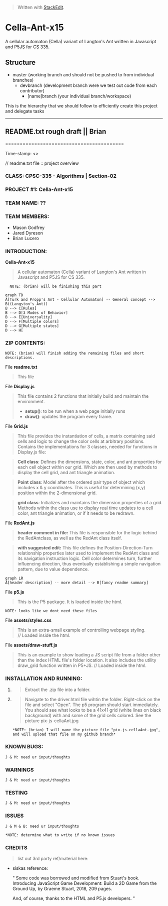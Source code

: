 


> Written with [StackEdit](https://stackedit.io/).

# Cella-Ant-x15

A cellular automaton (Cella) variant of Langton's Ant written in Javascript and P5JS for CS 335.

## Structure

- master (working branch and should not be pushed to from individual branches)
    * devbranch (development branch were we test out code from each contributor)
        + [name]branch (your individual branch/workspace)

This is the hierarchy that we should follow to efficiently create this project and delegate tasks

___________________________________________________________________________________________________________
## README.txt rough draft || Brian
=========================================

Time-stamp: <>

// readme.txt file :: project overview

### CLASS: CPSC-335 - Algorithms | Section-02

### PROJECT #1: Cella-Ant-x15

### TEAM NAME: ??

### TEAM MEMBERS:

- Mason Godfrey
- Jared Dyreson
- Brian Lucero
 
### INTRODUCTION: 

  **Cella-Ant-x15**  
  >A cellular automaton (Cella) variant of Langton's Ant written
  in Javascript and P5JS for CS 335.
  
	  NOTE: (brian) will be finishing this part 
  
  ```mermaid
graph TD
A[Turk and Propp's Ant - Cellular Automaton] -- General concept --> B((Langston's Ant))
B --> C[Rules]
B --> D[3 Modes of Behavior]
B --> E[Universality]
D --> F[Multiple colors]
D --> G[Multiple states]
D --> H[
```

### ZIP CONTENTS: 


	NOTE: (brian) will finish adding the remaining files and short descriptions.


File **readme.txt**
  >This file

File **Display.js**
  >This file contains 2 functions that initially build and maintain the environment.  
  >- **setup()**: to be run when a web page initially runs
  >- **draw()**: updates the program every frame.

 
File **Grid.js**
  >This file provides the instantiation of cells, a matrix containing said cells and logic to change the color cells at arbitrary positions. 
  >Contains the implementations for 3 classes, 
  >needed for functions in Display.js file:

>**Cell class**:	Defines the dimensions, state, color, and ant properties for each cell object within our grid. Which are then used by methods to display the cell grid, and ant triangle animation.
	
>**Point class**: Model after the ordered pair type of object which includes x & y coordinates. This is useful for determining (x,y) position within the 2-dimensional grid.
	
>**grid class**:  Initializes and maintains the dimension properties of a grid. Methods within the class use to display real time updates to a cell color, ant triangle animation, or if it needs to be redrawn.

File **RedAnt.js**
  >**header comment in file:** This file is responsible for the logic behind the RedAntclass, as well as the RedAnt class itself.

>**with suggested edit:** This file defines the Position-Direction-Turn relationship properties later used to implement the RedAnt class and its navigation instruction logic. Cell color determines turn, further influencing direction, thus eventually establishing a simple navigation pattern, due to value dependence.  

```mermaid
graph LR
A[header description] -- more detail --> B[fancy readme summary]
```    

File **p5.js**
>This is the P5 package.  It is loaded inside the html.
 
	NOTE: looks like we dont need these files

File **assets/styles.css**
>This is an extra-small example of controlling webpage styling.  
>// Loaded inside the html.

File **assets/draw-stuff.js**
>This is an example to show loading a JS
>script file from a folder other than the index
>HTML file's folder location.  It also includes the
>utility draw_grid function written in P5+JS.
>// Loaded inside the html.       
>
### INSTALLATION AND RUNNING: 
1.	> Extract the .zip file into a folder.
2. >Navigate to the driver.html file wihtin the folder. Right-click on the file and select "Open". The p5 program should start immediately. You should see what looks to be a 41x41 grid (white lines on black background) with and some of the grid cells colored.  See the picture pix-js-cellaAnt.jpg

	   *NOTE: (brian) I will name the picture file "pix-js-cellaAnt.jpg", and will upload that file on my github branch*


### KNOWN BUGS:

	J & M: need ur input/thoughts


### WARNINGS 

	J & M: need ur input/thoughts


### TESTING 

	J & M: need ur input/thoughts


### ISSUES 

	J & M & B: need ur input/thoughts

    *NOTE: determine what to write if no known issues


### CREDITS 

>list out 3rd party ref/material here:
	 
- siskas reference:

   " Some code was borrowed and modified from Stuart's book.  
     Introducing JavaScript Game Development: Build a 2D Game from the
     Ground Up, by Graeme Stuart, 2018, 209 pages.

     And, of course, thanks to the HTML and P5.js developers. "
   
